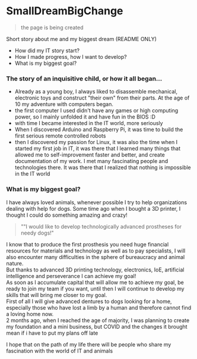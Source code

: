 # SmallDreamBigChange  
> the page is being created

Short story about me and my biggest dream (README ONLY)
- How did my IT story start?
- How I made progress, how I want to develop?
- What is my biggest goal?
  
### The story of an inquisitive child, or how it all began...

- Already as a young boy, I always liked to disassemble mechanical, electronic toys and construct "their own" from their parts. At the age of 10 my adventure with computers began.
- the first computer I used didn't have any games or high computing power, so I mainly unfolded it and have fun in the BIOS :D 
- with time I became interested in the IT world, more seriously
- When I discovered Arduino and Raspberry Pi, it was time to build the first serious remote controlled robots
- then I discovered my passion for Linux, it was also the time when I started my first job in IT, it was there that I learned many things that allowed me to self-improvement faster and better, and create documentation of my work. I met many fascinating people and technologies there. It was there that I realized that nothing is impossible in the IT world

### What is my biggest goal?
I have always loved animals, whenever possible I try to help organizations dealing with help for dogs. Some time ago when I bought a 3D printer, I thought I could do something amazing and crazy!  
> ""I would like to develop technologically advanced prostheses for needy dogs!"


I know that to produce the first prosthesis you need huge financial resources for materials and technology as well as to pay specialists, I will also encounter many difficulties in the sphere of bureaucracy and animal nature.  
But thanks to advanced 3D printing technology, electronics, IoE, artificial intelligence and perseverance I can achieve my goal!  
As soon as I accumulate capital that will allow me to achieve my goal, be ready to join my team if you want, until then I will continue to develop my skills that will bring me closer to my goal.  
First of all I will give advanced dentures to dogs looking for a home, especially those who have lost a limb by a human and therefore cannot find a loving home now.   
2 months ago, when I reached the age of majority, I was planning to create my foundation and a mini business, but COVID and the changes it brought mean if i have to put my plans off late  

I hope that on the path of my life there will be people who share my fascination with the world of IT and animals
